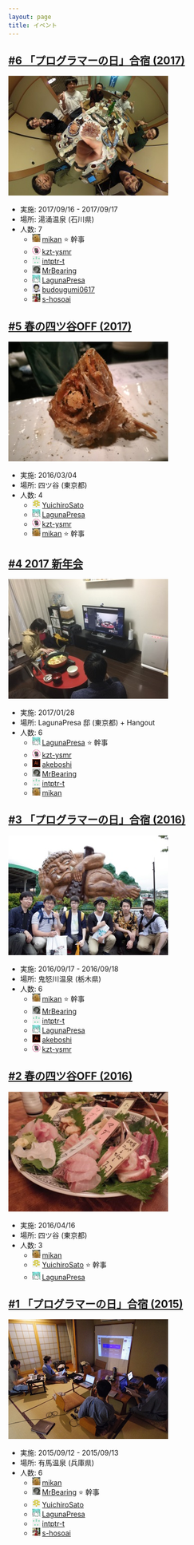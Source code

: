 ```yaml
---
layout: page
title: イベント
---
```


## [#6 「プログラマーの日」合宿 (2017)](/event/6-0916camp)

![](/photo/20170916-01_190333.jpg "合宿の様子")

* 実施: 2017/09/16 - 2017/09/17
* 場所: 湯涌温泉 (石川県)
* 人数: 7
  * ![](/images/users/mikan_16.png) [mikan](https://github.com/mikan) :star: 幹事
  * ![](/images/users/kzt-ysmr_16.png) [kzt-ysmr](https://github.com/kzt-ysmr)
  * ![](/images/users/intptr-t_16.png) [intptr-t](https://github.com/intptr-t)
  * ![](/images/users/MrBearing_16.png) [MrBearing](https://github.com/MrBearing)
  * ![](/images/users/LagunaPresa_16.png) [LagunaPresa](https://github.com/LagunaPresa)
  * ![](/images/users/budougumi0617_16.png) [budougumi0617](https://github.com/budougumi0617)
  * ![](/images/users/s-hosoai_16.png) [s-hosoai](https://github.com/s-hosoai)

## [#5 春の四ツ谷OFF (2017)](/event/5-0304off)

![](/photo/20170304-02_203746.jpg "のどぐろ")

* 実施: 2016/03/04
* 場所: 四ツ谷 (東京都)
* 人数: 4
  * ![](/images/users/YuichiroSato_16.png) [YuichiroSato](https://github.com/YuichiroSato)
  * ![](/images/users/LagunaPresa_16.png) [LagunaPresa](https://github.com/LagunaPresa)
  * ![](/images/users/kzt-ysmr_16.png) [kzt-ysmr](https://github.com/kzt-ysmr)
  * ![](/images/users/mikan_16.png) [mikan](https://github.com/mikan) :star: 幹事

## [#4 2017 新年会](/event/4-0128newyear)

![](/photo/20170128-01_0000.jpg "会場の様子")

* 実施: 2017/01/28
* 場所: LagunaPresa 邸 (東京都) + Hangout
* 人数: 6
  * ![](/images/users/LagunaPresa_16.png) [LagunaPresa](https://github.com/LagunaPresa) :star: 幹事
  * ![](/images/users/kzt-ysmr_16.png) [kzt-ysmr](https://github.com/kzt-ysmr)
  * ![](/images/users/akeboshi_16.png) [akeboshi](https://github.com/akeboshi)
  * ![](/images/users/MrBearing_16.png) [MrBearing](https://github.com/MrBearing)
  * ![](/images/users/intptr-t_16.png) [intptr-t](https://github.com/intptr-t)
  * ![](/images/users/mikan_16.png) [mikan](https://github.com/mikan)

## [#3 「プログラマーの日」合宿 (2016)](/event/3-0917camp)

![](/photo/20160918-04_0079.jpg "合宿の様子")

* 実施: 2016/09/17 - 2016/09/18
* 場所: 鬼怒川温泉 (栃木県)
* 人数: 6
  * ![](/images/users/mikan_16.png) [mikan](https://github.com/mikan) :star: 幹事
  * ![](/images/users/MrBearing_16.png) [MrBearing](https://github.com/MrBearing)
  * ![](/images/users/intptr-t_16.png) [intptr-t](https://github.com/intptr-t)
  * ![](/images/users/LagunaPresa_16.png) [LagunaPresa](https://github.com/LagunaPresa)
  * ![](/images/users/akeboshi_16.png) [akeboshi](https://github.com/akeboshi)
  * ![](/images/users/kzt-ysmr_16.png) [kzt-ysmr](https://github.com/kzt-ysmr)


## [#2 春の四ツ谷OFF (2016)](/event/2-0416off)

![](/photo/20160416-03_0738.jpg "飲み会")

* 実施: 2016/04/16
* 場所: 四ツ谷 (東京都)
* 人数: 3
  * ![](/images/users/mikan_16.png) [mikan](https://github.com/mikan)
  * ![](/images/users/YuichiroSato_16.png) [YuichiroSato](https://github.com/YuichiroSato) :star: 幹事
  * ![](/images/users/LagunaPresa_16.png) [LagunaPresa](https://github.com/LagunaPresa)

## [#1 「プログラマーの日」合宿 (2015)](/event/1-0913camp)

![](/photo/20150912-12_2879.jpg "合宿の様子")

* 実施: 2015/09/12 - 2015/09/13
* 場所: 有馬温泉 (兵庫県)
* 人数: 6
  * ![](/images/users/mikan_16.png) [mikan](https://github.com/mikan)
  * ![](/images/users/MrBearing_16.png) [MrBearing](https://github.com/MrBearing) :star: 幹事
  * ![](/images/users/YuichiroSato_16.png) [YuichiroSato](https://github.com/YuichiroSato)
  * ![](/images/users/LagunaPresa_16.png) [LagunaPresa](https://github.com/LagunaPresa)
  * ![](/images/users/intptr-t_16.png) [intptr-t](https://github.com/intptr-t)
  * ![](/images/users/s-hosoai_16.png) [s-hosoai](https://github.com/s-hosoai)
